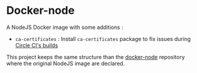 # Docker-node

A NodeJS Docker image with some additions :

- `ca-certificates` : Install `ca-certificates` package to fix issues during
[Circle CI's builds](https://support.circleci.com/hc/en-us/articles/360016505753-Resolve-Certificate-Signed-By-Unknown-Authority-error-in-Alpine-images)

This project keeps the same structure than the
[docker-node](https://github.com/nodejs/docker-node)
repository where the original NodeJS image are declared.
